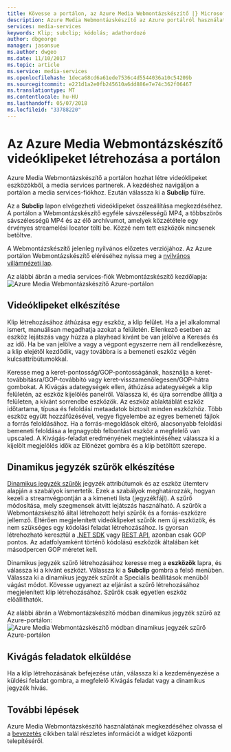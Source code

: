 ```yaml
---
title: Kövesse a portálon, az Azure Media Webmontázskészítő |} Microsoft Docs
description: Azure Media Webmontázskészítő az Azure portálról használatával videóklipeket létrehozása
services: media-services
keywords: Klip; subclip; kódolás; adathordozó
author: dbgeorge
manager: jasonsue
ms.author: dwgeo
ms.date: 11/10/2017
ms.topic: article
ms.service: media-services
ms.openlocfilehash: 1deca68cd6a61ede7536c4d5544036a10c54209b
ms.sourcegitcommit: e221d1a2e0fb245610a6dd886e7e74c362f06467
ms.translationtype: MT
ms.contentlocale: hu-HU
ms.lasthandoff: 05/07/2018
ms.locfileid: "33788220"
---
```

# <a name="create-clips-with-azure-media-clipper-in-the-portal"></a>Az Azure Media Webmontázskészítő videóklipeket létrehozása a portálon
Azure Media Webmontázskészítő a portálon hozhat létre videóklipeket eszközökből, a media services partnerek. A kezdéshez navigáljon a portálon a media services-fiókhoz. Ezután válassza ki a **Subclip** fülre.

Az a **Subclip** lapon elvégezheti videóklipeket összeállítása megkezdéséhez. A portálon a Webmontázskészítő egyféle sávszélességű MP4, a többszörös sávszélességű MP4 és az élő archívumot, amelyek közzététele egy érvényes streamelési locator tölti be. Közzé nem tett eszközök nincsenek betöltve.

A Webmontázskészítő jelenleg nyilvános előzetes verziójához. Az Azure portálon Webmontázskészítő eléréséhez nyissa meg a [nyilvános villámnézeti lap](https://portal.azure.com/?feature.subclipper=true).

Az alábbi ábrán a media services-fiók Webmontázskészítő kezdőlapja: ![Azure Media Webmontázskészítő Azure-portálon](media/media-services-azure-media-clipper-portal/media-services-azure-media-clipper-portal.png)

## <a name="producing-clips"></a>Videóklipeket elkészítése
Klip létrehozásához áthúzása egy eszköz, a klip felület. Ha a jel alkalommal ismert, manuálisan megadhatja azokat a felületén. Ellenkező esetben az eszköz lejátszás vagy húzza a playhead kívánt be van jelölve a Keresés és az idő. Ha be van jelölve a vagy a végpont egyszerre nem áll rendelkezésre, a klip elejétől kezdődik, vagy továbbra is a bemeneti eszköz végén kulcsattribútumokkal.

Keresse meg a keret-pontosság/GOP-pontosságának, használja a keret-továbbításra/GOP-továbbító vagy keret-visszamenőlegesen/GOP-hátra gombokat. A Kivágás adategységek ellen, áthúzása adategységek a klip felületén, az eszköz kijelölés panelről. Válassza ki, és újra sorrendbe állítja a felületen, a kívánt sorrendbe eszközök. Az eszköz ablaktáblát eszköz időtartama, típusa és feloldási metaadatok biztosít minden eszközhöz. Több eszköz együtt hozzáfűzésével, vegye figyelembe az egyes bemeneti fájlok a forrás feloldásához. Ha a forrás-megoldások eltérő, alacsonyabb feloldási bemeneti feloldása a legnagyobb felbontást eszköz a megfelelő van upscaled. A Kivágás-feladat eredményének megtekintéséhez válassza ki a kijelölt megjelölés idők az Előnézet gombra és a klip betöltött szerepe.

## <a name="producing-dynamic-manifest-filters"></a>Dinamikus jegyzék szűrők elkészítése
[Dinamikus jegyzék szűrők](https://azure.microsoft.com/blog/dynamic-manifest/) jegyzék attribútumok és az eszköz ütemterv alapján a szabályok ismertetik. Ezek a szabályok meghatározzák, hogyan kezeli a streamvégpontján a a kimeneti lista (jegyzékfájl). A szűrő módosítása, mely szegmensek átvitt lejátszás használható. A szűrők a Webmontázskészítő által létrehozott helyi szűrők és a forrás-eszközre jellemző. Eltérően megjelenített videóklipeket szűrők nem új eszközök, és nem szükséges egy kódolási feladat létrehozásához. Is gyorsan létrehozható keresztül a [.NET SDK](https://docs.microsoft.com/azure/media-services/media-services-dotnet-dynamic-manifest) vagy [REST API](https://docs.microsoft.com/azure/media-services/media-services-rest-dynamic-manifest), azonban csak GOP pontos. Az adatfolyamként történő kódolású eszközök általában két másodpercen GOP méretet kell.

Dinamikus jegyzék szűrő létrehozásához keresse meg a **eszközök** lapra, és válassza ki a kívánt eszközt. Válassza ki a **Subclip** gombra a felső menüben. Válassza ki a dinamikus jegyzék szűrőt a Speciális beállítások menüből vágást módot. Kövesse ugyanezt az eljárást a szűrő létrehozásához megjelenített klip létrehozásához. Szűrők csak egyetlen eszköz előállíthatók.

Az alábbi ábrán a Webmontázskészítő módban dinamikus jegyzék szűrő az Azure-portálon: ![Azure Media Webmontázskészítő módban dinamikus jegyzék szűrő Azure-portálon](media/media-services-azure-media-clipper-portal/media-services-azure-media-clipper-filter.PNG)

## <a name="submitting-clipping-jobs"></a>Kivágás feladatok elküldése
Ha a klip létrehozásának befejezése után, válassza ki a kezdeményezése a küldési feladat gombra, a megfelelő Kivágás feladat vagy a dinamikus jegyzék hívás.

## <a name="next-steps"></a>További lépések
Azure Media Webmontázskészítő használatának megkezdéséhez olvassa el a [bevezetés](media-services-azure-media-clipper-getting-started.md) cikkben talál részletes információt a widget központi telepítéséről.